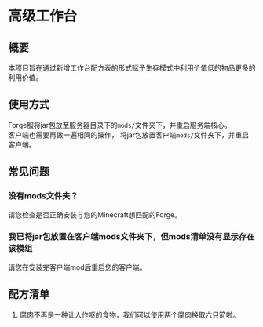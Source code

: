 # 高级工作台

## 概要
  本项目旨在通过新增工作台配方表的形式赋予生存模式中利用价值低的物品更多的利用价值。

## 使用方式
Forge服将jar包放至服务器目录下的`mods/`文件夹下，并重启服务端核心。<br/>
客户端也需要再做一遍相同的操作， 将jar包放置客户端`mods/`文件夹下，并重启客户端。

## 常见问题
### 没有mods文件夹？
请您检查是否正确安装与您的Minecraft想匹配的Forge。
### 我已将jar包放置在客户端mods文件夹下，但mods清单没有显示存在该模组
请您在安装完客户端mod后重启您的客户端。
  
## 配方清单
1. 腐肉不再是一种让人作呕的食物，我们可以使用两个腐肉换取六只箭啦。

